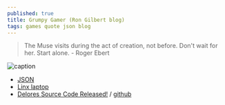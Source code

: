 ```yaml
---
published: true
title: Grumpy Gamer (Ron Gilbert blog)
tags: games quote json blog
---
```

> The Muse visits during the act of creation, not before. Don't wait for her. Start alone. - Roger Ebert

![caption](https://images-grumpygamer.nyc3.digitaloceanspaces.com/gg_header4.png) <!-- .element height="50%" width="50% ustify-content="left" -->

- [JSON](https://grumpygamer.com/json)
- [Linx laptop](https://grumpygamer.com/my_linux_laptop)
- [Delores Source Code Released!](https://grumpygamer.com/delores_dev) / [github](https://github.com/grumpygamer/DeloresDev)
